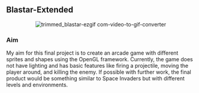 ## Blastar-Extended

<div align="center">
  <img src="https://github.com/user-attachments/assets/c73cc5a6-eadb-4ad7-97d0-8db68d5cd1ef" alt="trimmed_blastar-ezgif com-video-to-gif-converter">
</div>

### Aim
<p>My aim for this final project is to create an arcade game with different sprites and shapes using the OpenGL framework. Currently, the game does not have lighting and has basic features like firing a projectile, moving the player around, and killing the enemy. If possible with further work, the final product would be something similar to Space Invaders but with different levels and environments.</p>
